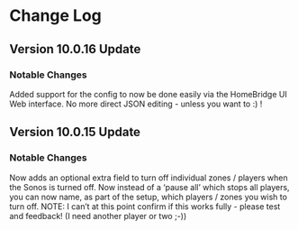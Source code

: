 # Change Log 

## Version 10.0.16 Update

### Notable Changes

Added support for the config to now be done easily via the HomeBridge UI Web interface. No more direct JSON editing - unless you want to :) !

## Version 10.0.15 Update

### Notable Changes

Now adds an optional extra field to turn off individual zones / players when the Sonos is turned off. Now instead of a ‘pause all’ which stops all players, you can now name, as part of the setup, which players / zones you wish to turn off. NOTE: I can’t at this point confirm if this works fully - please test and feedback! (I need another player or two ;-))